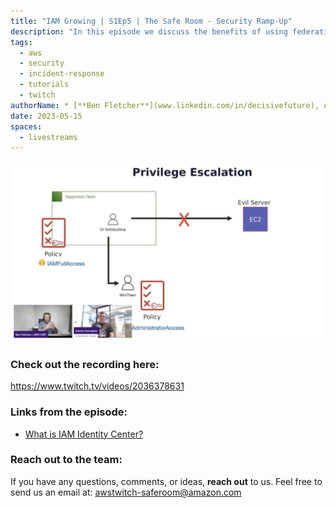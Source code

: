 ```yaml
---
title: "IAM Growing | S1Ep5 | The Safe Room - Security Ramp-Up"
description: "In this episode we discuss the benefits of using federation as a future way of authentication within the account. We consider the benefits it brings when working in a multi-cloud and multi-application environment."
tags:
  - aws
  - security
  - incident-response
  - tutorials
  - twitch
authorName: * [**Ben Fletcher**](www.linkedin.com/in/decisivefuture), AWS CIRT @ AWS
date: 2023-05-15
spaces:
  - livestreams
---
```


![Screenshot from the stream](images/episode-5.png)


### Check out the recording here:

https://www.twitch.tv/videos/2036378631

### Links from the episode:

- [What is IAM Identity Center?](https://docs.aws.amazon.com/singlesignon/latest/userguide/what-is.html)


### Reach out to the team:

If you have any questions, comments, or ideas, **reach out** to us. Feel free to send us an email at: [awstwitch-saferoom@amazon.com](mailto:awstwitch-saferoom@amazon.com)

